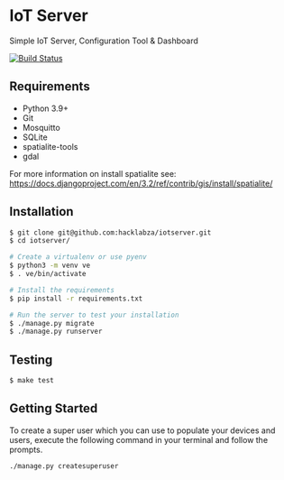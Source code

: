 # IoT Server

Simple IoT Server, Configuration Tool & Dashboard

[![Build Status](https://app.travis-ci.com/hacklabza/iotserver.svg?branch=develop)](https://app.travis-ci.com/hacklabza/iotserver)

## Requirements

 - Python 3.9+
 - Git
 - Mosquitto
 - SQLite
 - spatialite-tools
 - gdal

For more information on install spatialite see: https://docs.djangoproject.com/en/3.2/ref/contrib/gis/install/spatialite/

## Installation

```bash
$ git clone git@github.com:hacklabza/iotserver.git
$ cd iotserver/

# Create a virtualenv or use pyenv
$ python3 -m venv ve
$ . ve/bin/activate

# Install the requirements
$ pip install -r requirements.txt

# Run the server to test your installation
$ ./manage.py migrate
$ ./manage.py runserver
```

## Testing

```bash
$ make test
```

## Getting Started

To create a super user which you can use to populate your devices and users, execute the following command in your terminal and follow the prompts.

```bash
./manage.py createsuperuser
```

